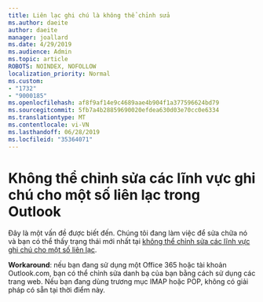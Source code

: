 ```yaml
---
title: Liên lạc ghi chú là không thể chỉnh sửa
ms.author: daeite
author: daeite
manager: joallard
ms.date: 4/29/2019
ms.audience: Admin
ms.topic: article
ROBOTS: NOINDEX, NOFOLLOW
localization_priority: Normal
ms.custom:
- "1732"
- "9000185"
ms.openlocfilehash: af8f9af14e9c4689aae4b904f1a377596624bd79
ms.sourcegitcommit: 5fb7a4b28859690020efdea630d03e70cc0e6334
ms.translationtype: MT
ms.contentlocale: vi-VN
ms.lasthandoff: 06/28/2019
ms.locfileid: "35364071"
---
```

# <a name="cant-edit-the-notes-field-for-a-contact-in-outlook"></a>Không thể chỉnh sửa các lĩnh vực ghi chú cho một số liên lạc trong Outlook

Đây là một vấn đề được biết đến. Chúng tôi đang làm việc để sửa chữa nó và bạn có thể thấy trạng thái mới nhất tại [không thể chỉnh sửa các lĩnh vực ghi chú cho một số liên lạc](https://support.office.com/article/fb8394ce-04ce-48b5-bae4-be46f77f10fe).

**Workaround**: nếu bạn đang sử dụng một Office 365 hoặc tài khoản Outlook.com, bạn có thể chỉnh sửa danh bạ của bạn bằng cách sử dụng các trang web. Nếu bạn đang dùng trương mục IMAP hoặc POP, không có giải pháp có sẵn tại thời điểm này.